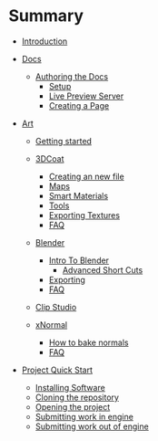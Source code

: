 # Summary

- [Introduction](./README.md)
- [Docs](./docs/README.md)
  - [Authoring the Docs](./docs/authoring/README.md)
      - [Setup](./docs/authoring/setup.md)
      - [Live Preview Server](./docs/authoring/preview.md)
      - [Creating a Page](./docs/authoring/create-page.md)

- [Art](./docs/art/gettingstarted/art.md)
  - [Getting started](./docs/art/gettingstarted/gettingstarted.md)

  - [3DCoat](./docs/art/3DCoat/3DCoat.md)
    - [Creating an new file](./docs/art/3DCoat/3DC%20New%20File.md)
    - [Maps](./docs/art/3DCoat/3DC%20Maps.md)
    - [Smart Materials](./docs/art/3DCoat/3DC%20Smart%20Materials.md)
    - [Tools](./docs/art/3DCoat/3DC%20Tools.md)
    - [Exporting Textures](./docs/art/3DCoat/3DCExportTextures)
    - [FAQ]()

  - [Blender](./docs/art/Blender/Blender.md)
    - [Intro To Blender](./docs/art/Blender/blenderintro.md)
      - [Advanced Short Cuts](./docs/art/Blender/ADVShortcuts.md)
    - [Exporting](./docs/art/Blender/BlenderExport.md)
    - [FAQ]()

  - [Clip Studio]()

  - [xNormal](./docs/art/XNormal/xNormal.md)
    - [How to bake normals](./docs/art/XNormal/Baking%20Normals.md)
    - [FAQ]()


- [Project Quick Start](./quickstart/README.md)
  - [Installing Software](./quickstart/install.md)
  - [Cloning the repository](./quickstart/clone.md)
  - [Opening the project](./quickstart/open-ue.md)
  - [Submitting work in engine](./quickstart/sumbit.md)
  - [Submitting work out of engine](./quickstart/submit-git.md)